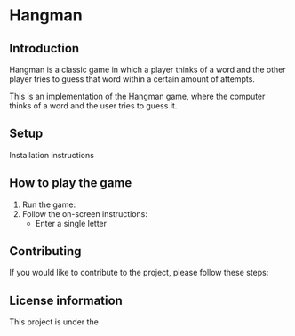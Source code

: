 # Hangman

## Introduction
Hangman is a classic game in which a player thinks of a word and the other player tries to guess that word within a certain amount of attempts.

This is an implementation of the Hangman game, where the computer thinks of a word and the user tries to guess it. 

## Setup 
Installation instructions

## How to play the game
1. Run the game: 
2. Follow the on-screen instructions: 
   - Enter a single letter

## Contributing 
If you would like to contribute to the project, please follow these steps:

## License information
This project is under the 
